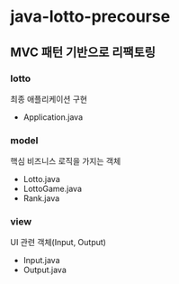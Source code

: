 # java-lotto-precourse

## MVC 패턴 기반으로 리팩토링

### lotto
최종 애플리케이션 구현
* Application.java

### model
핵심 비즈니스 로직을 가지는 객체
* Lotto.java
* LottoGame.java
* Rank.java

### view
UI 관련 객체(Input, Output)
* Input.java
* Output.java